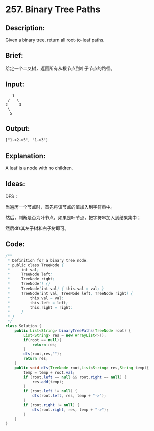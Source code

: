# 257. Binary Tree Paths

## Description:

Given a binary tree, return all root-to-leaf paths.

## Brief:

给定一个二叉树，返回所有从根节点到叶子节点的路径。

## Input:

```
   1
 /   \
2     3
 \
  5
```

## Output:

```
["1->2->5", "1->3"]
```

## Explanation:

A leaf is a node with no children.

## Ideas:

DFS：

当遍历一个节点时，首先将该节点的值加入到字符串中。

然后，判断是否为叶节点，如果是叶节点，把字符串加入到结果集中；

然后dfs其左子树和右子树即可。

## Code:

```java
/**
 * Definition for a binary tree node.
 * public class TreeNode {
 *     int val;
 *     TreeNode left;
 *     TreeNode right;
 *     TreeNode() {}
 *     TreeNode(int val) { this.val = val; }
 *     TreeNode(int val, TreeNode left, TreeNode right) {
 *         this.val = val;
 *         this.left = left;
 *         this.right = right;
 *     }
 * }
 */
class Solution {
    public List<String> binaryTreePaths(TreeNode root) {
        List<String> res = new ArrayList<>();
        if(root == null){
            return res;
        }
        dfs(root,res,"");
        return res;
    }
    public void dfs(TreeNode root,List<String> res,String temp){
        temp = temp + root.val;
        if (root.left == null && root.right == null) {
            res.add(temp);
        }
        if (root.left != null) {
            dfs(root.left, res, temp + "->");
        }
        if (root.right != null) {
            dfs(root.right, res, temp + "->");
        }
    }
}
```


